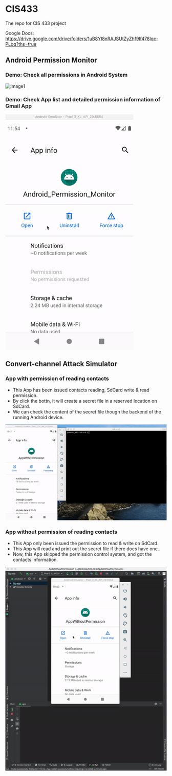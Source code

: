 # CIS433
The repo for CIS 433 project

Google Docs: 
https://drive.google.com/drive/folders/1uB8YI8nRAJSUtZyZhf9If478Iqc-PLoq?ths=true

## Android Permission Monitor

### Demo: Check all permissions in Android System

![image1](https://github.com/zedzedQ/CIS433/blob/master/Introduction/P_M_AllPermission.gif)  

### Demo: Check App list and detailed permission information of Gmail App

![image2](https://github.com/zedzedQ/CIS433/blob/master/Introduction/P_M_List.gif)

## Convert-channel Attack Simulator

### App with permission of reading contacts

* This App has been issued contacts reading, SdCard write & read permission.
* By click the bottn, it will create a secret file in a reserved location on SdCard.
* We can check the content of the secret file though the backend of the running Android device.

![image3](https://github.com/zedzedQ/CIS433/blob/master/Introduction/AppWithPermission.gif)

### App without permission of reading contacts

* This App only been issued the permission to read & write on SdCard.
* This App will read and print out the secret file if there does have one.
* Now, this App skipped the permission control system, and got the contacts information.

![image4](https://github.com/zedzedQ/CIS433/blob/master/Introduction/AppWithoutPermission.gif)



